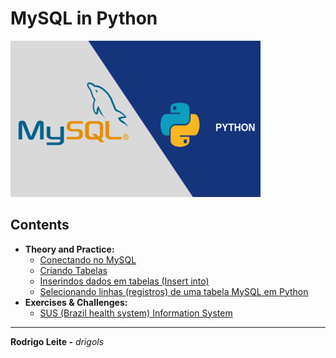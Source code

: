 # MySQL in Python

![logo](res/logo.png)

## Contents

 - **Theory and Practice:**
   - [Conectando no MySQL](modules/theory-practice/connection.md)
   - [Criando Tabelas](modules/theory-practice/create-table.md)
   - [Inserindos dados em tabelas (Insert into)](modules/theory-practice/insert-into.md)
   - [Selecionando linhas (registros) de uma tabela MySQL em Python](modules/theory-practice/select.md)
 - **Exercises & Challenges:**
   - [SUS (Brazil health system) Information System](modules/exercises/hospital)

---

**Rodrigo Leite -** *drigols*
